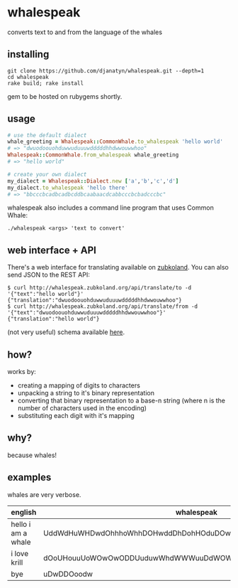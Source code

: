 # whalespeak
converts text to and from the language of the whales

## installing
```
git clone https://github.com/djanatyn/whalespeak.git --depth=1
cd whalespeak
rake build; rake install
```

gem to be hosted on rubygems shortly.

## usage
```ruby
# use the default dialect
whale_greeting = Whalespeak::CommonWhale.to_whalespeak 'hello world'
# => "dwuodoouohduwwuduuuwdddddhhdwwouwwhoo"
Whalespeak::CommonWhale.from_whalespeak whale_greeting
# => "hello world"

# create your own dialect
my_dialect = Whalespeak::Dialect.new ['a','b','c','d']
my_dialect.to_whalespeak 'hello there' 
# => "bbcccbcadbcadbcddbcaabaacdcabbcccbcbadcccbc"

```

whalespeak also includes a command line program that uses Common Whale:
```
./whalespeak <args> 'text to convert'
```

## web interface + API

There's a web interface for translating available on [zubkoland](http://whalespeak.zubkoland.org/). You can also send JSON to the REST API:

```
$ curl http://whalespeak.zubkoland.org/api/translate/to -d '{"text":"hello world"}'
{"translation":"dwuodoouohduwwuduuuwdddddhhdwwouwwhoo"}
$ curl http://whalespeak.zubkoland.org/api/translate/from -d '{"text":"dwuodoouohduwwuduuuwdddddhhdwwouwwhoo"}'
{"translation":"hello world"}
```

(not very useful) schema available [here](http://whalespeak.zubkoland.org/api/schema).

## how?

works by:
- creating a mapping of digits to characters
- unpacking a string to it's binary representation
- converting that binary representation to a base-n string (where n is the number of characters used in the encoding)
- substituting each digit with it's mapping

## why?

because whales!

## examples
whales are very verbose.

english | whalespeak
--------|-----------
hello i am a whale | UddWdHuWHDwdOhhhoWhhDOHwddDhDohHOduDOwuoOwhOOdWdUHwhHddWWUHOu
i love krill | dOoUHouuUoWOwOwODDUuduwWhdWWWuuDdWOWUdHDOW
bye | uDwDDOoodw
